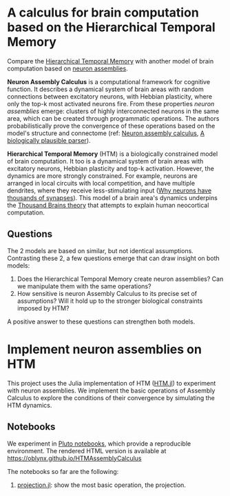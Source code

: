# A calculus for brain computation based on the Hierarchical Temporal Memory

Compare the [Hierarchical Temporal Memory](https://github.com/Oblynx/HierarchicalTemporalMemory.jl) with another model of brain computation based on [neuron assemblies](https://www.pnas.org/content/117/25/14464).

**Neuron Assembly Calculus** is a computational framework for cognitive function.
It describes a dynamical system of brain areas with random connections between excitatory neurons, with Hebbian plasticity, where only the top-k most activated neurons fire.
From these properties _neuron assemblies_ emerge: clusters of highly interconnected neurons in the same area,
which can be created through programmatic operations.
The authors probabilistically prove the convergence of these operations based on the model's structure and connectome (ref: [Neuron assembly calculus], [A biologically plausible parser]).

**Hierarchical Temporal Memory** (HTM) is a biologically constrained model of brain computation.
It too is a dynamical system of brain areas with excitatory neurons, Hebbian plasticity and top-k activation.
However, the dynamics are more strongly constrained. For example,
neurons are arranged in local circuits with local competition, and have multiple dendrites, where they receive less-stimulating input ([Why neurons have thousands of synapses]).
This model of a brain area's dynamics underpins the [Thousand Brains theory] that attempts to explain human neocortical computation.

## Questions

The 2 models are based on similar, but not identical assumptions.
Contrasting these 2, a few questions emerge that can draw insight on both models:

1. Does the Hierarchical Temporal Memory create neuron assemblies? Can we manipulate them with the same operations?
1. How sensitive is neuron Assembly Calculus to its precise set of assumptions? Will it hold up to the stronger biological constraints imposed by HTM?

A positive answer to these questions can strengthen both models.

# Implement neuron assemblies on HTM

This project uses the Julia implementation of HTM ([HTM.jl]) to experiment with neuron assemblies.
We implement the basic operations of Assembly Calculus to explore the conditions of their convergence by simulating the HTM dynamics.

## Notebooks

We experiment in [Pluto notebooks], which provide a reproducible environment.
The rendered HTML version is available at https://oblynx.github.io/HTMAssemblyCalculus

The notebooks so far are the following:

1. [projection.jl](notebooks/projection.jl): show the most basic operation, the projection.



[Neuron assembly calculus]: https://www.pnas.org/content/117/25/14464
[A biologically plausible parser]: https://direct.mit.edu/tacl/article/doi/10.1162/tacl_a_00432/108608/A-Biologically-Plausible-Parser
[Thousand Brains theory]: https://link.springer.com/article/10.1007/s42452-021-04715-0
[HTM.jl]: https://github.com/Oblynx/HierarchicalTemporalMemory.jl
[Why neurons have thousands of synapses]: https://www.frontiersin.org/articles/10.3389/fncir.2016.00023/full
[Pluto notebooks]: https://github.com/fonsp/Pluto.jl